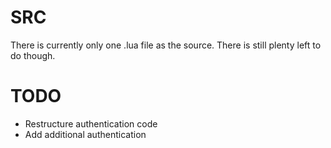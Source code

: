 SRC
====

There is currently only one .lua file as the source. There is still plenty left to do though.

TODO
====

+ Restructure authentication code
+ Add additional authentication
